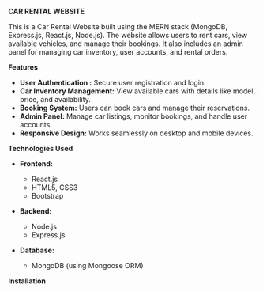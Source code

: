**CAR RENTAL WEBSITE**

This is a Car Rental Website built using the MERN stack (MongoDB, Express.js, React.js, Node.js). The website allows users to rent cars, view available vehicles, and manage their bookings. It also includes an admin panel for managing car inventory, user accounts, and rental orders.

**Features**
- **User Authentication :** Secure user registration and login.
- **Car Inventory Management:** View available cars with details like model, price, and availability.
- **Booking System:** Users can book cars and manage their reservations.
- **Admin Panel:** Manage car listings, monitor bookings, and handle user accounts.
- **Responsive Design:** Works seamlessly on desktop and mobile devices.
  
**Technologies Used**
- **Frontend:**

   + React.js
   + HTML5, CSS3
   + Bootstrap 
- **Backend:**

   + Node.js
   + Express.js
- **Database:**

    + MongoDB (using Mongoose ORM)

**Installation**


